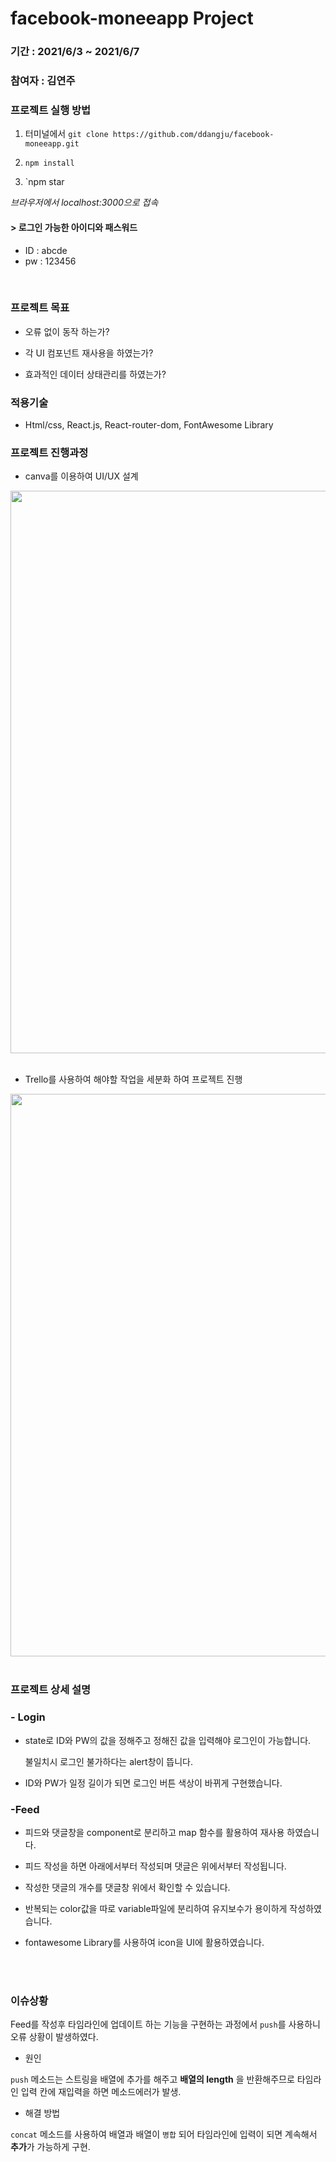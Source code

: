 # facebook-moneeapp Project

### 기간 : 2021/6/3 ~ 2021/6/7
### 참여자 : 김연주 

### 프로젝트 실행 방법 

1. 터미널에서 
   `git clone https://github.com/ddangju/facebook-moneeapp.git`

2. `npm install` 

3. `npm star


*브라우저에서 localhost:3000으로 접속*


#### > 로그인 가능한 아이디와 패스워드
- ID : abcde
- pw : 123456

<br>

###  프로젝트 목표

- 오류 없이 동작 하는가? 

- 각 UI 컴포넌트 재사용을 하였는가?

- 효과적인 데이터 상태관리를 하였는가?


### 적용기술

- Html/css, React.js, React-router-dom, FontAwesome Library



### 프로젝트 진행과정 

- canva를 이용하여 UI/UX 설계

<img src ="https://user-images.githubusercontent.com/68775082/120985820-f0a12500-c7b6-11eb-802e-335bbf192570.PNG" width=900px>

<br>
<br>

- Trello를 사용하여 해야할 작업을 세분화 하여 프로젝트 진행 

<img src ="https://user-images.githubusercontent.com/68775082/120985825-f26ae880-c7b6-11eb-93a8-17f5551dcec2.PNG" width=900px>

<br>
<br>

### 프로젝트 상세 설명

### - Login

- state로 ID와 PW의 값을 정해주고 정해진 값을 입력해야 로그인이 가능합니다.

   불일치시 로그인 불가하다는 alert창이 뜹니다.

- ID와 PW가 일정 길이가 되면 로그인 버튼 색상이 바뀌게 구현했습니다.

###  -Feed

- 피드와 댓글창을 component로 분리하고 map 함수를 활용하여 재사용 하였습니다.

- 피드 작성을 하면 아래에서부터 작성되며 댓글은 위에서부터 작성됩니다.

- 작성한 댓글의 개수를 댓글창 위에서 확인할 수 있습니다.

- 반복되는 color값을 따로 variable파일에 분리하여 유지보수가 용이하게 작성하였습니다.

- fontawesome Library를 사용하여 icon을 UI에 활용하였습니다.



<br>
<br>

### 이슈상황

Feed를 작성후 타임라인에 업데이트 하는 기능을 구현하는 과정에서 `push`를 사용하니 오류 상황이 발생하였다.

- 원인 

`push` 메소드는 스트링을 배열에 추가를 해주고 **배열의 length** 을 반환해주므로 타임라인 입력 칸에 재입력을 하면 메소드에러가 발생.

- 해결 방법

`concat` 메소드를 사용하여 배열과 배열이 `병합` 되어 타임라인에 입력이 되면 계속해서 **추가**가 가능하게 구현. 

